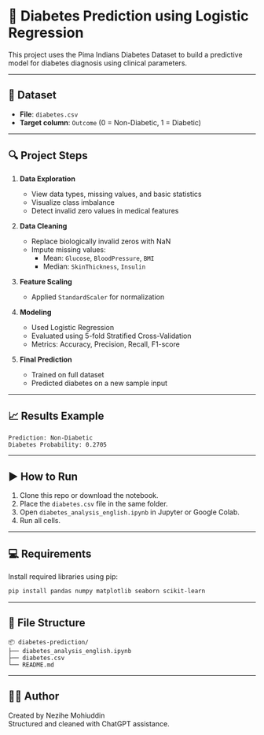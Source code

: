 
# 🧠 Diabetes Prediction using Logistic Regression

This project uses the Pima Indians Diabetes Dataset to build a predictive model for diabetes diagnosis using clinical parameters.

---

## 📂 Dataset

- **File**: `diabetes.csv`
- **Target column**: `Outcome` (0 = Non-Diabetic, 1 = Diabetic)

---

## 🔍 Project Steps

1. **Data Exploration**
   - View data types, missing values, and basic statistics
   - Visualize class imbalance
   - Detect invalid zero values in medical features

2. **Data Cleaning**
   - Replace biologically invalid zeros with NaN
   - Impute missing values:
     - Mean: `Glucose`, `BloodPressure`, `BMI`
     - Median: `SkinThickness`, `Insulin`

3. **Feature Scaling**
   - Applied `StandardScaler` for normalization

4. **Modeling**
   - Used Logistic Regression
   - Evaluated using 5-fold Stratified Cross-Validation
   - Metrics: Accuracy, Precision, Recall, F1-score

5. **Final Prediction**
   - Trained on full dataset
   - Predicted diabetes on a new sample input

---

## 📈 Results Example

```
Prediction: Non-Diabetic
Diabetes Probability: 0.2705
```

---

## ▶️ How to Run

1. Clone this repo or download the notebook.
2. Place the `diabetes.csv` file in the same folder.
3. Open `diabetes_analysis_english.ipynb` in Jupyter or Google Colab.
4. Run all cells.

---

## 💻 Requirements

Install required libraries using pip:

```bash
pip install pandas numpy matplotlib seaborn scikit-learn
```

---

## 📁 File Structure

```
📦 diabetes-prediction/
├── diabetes_analysis_english.ipynb
├── diabetes.csv
└── README.md
```

---

## 🧑‍💻 Author

Created by Nezihe Mohiuddin  
Structured and cleaned with ChatGPT assistance.
